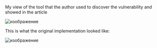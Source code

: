 
My view of the tool that the author used to discover the vulnerability and showed in the article

![изображение](https://github.com/user-attachments/assets/1c5d5c12-2f01-401c-acee-c7c6d232046e)


This is what the original implementation looked like:

![изображение](https://github.com/user-attachments/assets/9580c4b4-c910-4801-be0a-38e8d86cfdab)
